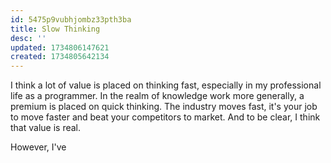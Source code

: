 ```yaml
---
id: 5475p9vubhjombz33pth3ba
title: Slow Thinking
desc: ''
updated: 1734806147621
created: 1734805642134
---
```


I think a lot of value is placed on thinking fast, especially in my professional life as a programmer. In the realm of knowledge work more generally, a premium is placed on quick thinking. The industry moves fast, it's your job to move faster and beat your competitors to market. And to be clear, I think that value is real.

However, I've 

